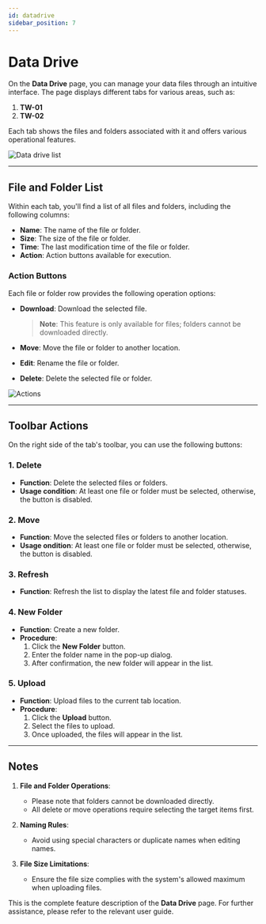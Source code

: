 ```yaml
---
id: datadrive
sidebar_position: 7
---
```


# Data Drive

On the **Data Drive** page, you can manage your data files through an intuitive interface. The page displays different tabs for various areas, such as:

1. **TW-01**
2. **TW-02**

Each tab shows the files and folders associated with it and offers various operational features.

![Data drive list](../docs-images/p06/01.Data%20drive%20list.jpg)

---

## **File and Folder List**

Within each tab, you'll find a list of all files and folders, including the following columns:

- **Name**: The name of the file or folder.
- **Size**: The size of the file or folder.
- **Time**: The last modification time of the file or folder.
- **Action**: Action buttons available for execution.

### **Action Buttons**

Each file or folder row provides the following operation options:

- **Download**: Download the selected file.

  > **Note**: This feature is only available for files; folders cannot be downloaded directly.

- **Move**: Move the file or folder to another location.

- **Edit**: Rename the file or folder.

- **Delete**: Delete the selected file or folder.

![Actions](../docs-images/p06/02.Actions.jpg)

---

## **Toolbar Actions**

On the right side of the tab's toolbar, you can use the following buttons:

### **1. Delete**

- **Function**: Delete the selected files or folders.
- **Usage condition**: At least one file or folder must be selected, otherwise, the button is disabled.

### **2. Move**

- **Function**: Move the selected files or folders to another location.
- **Usage ondition**: At least one file or folder must be selected, otherwise, the button is disabled.

### **3. Refresh**

- **Function**: Refresh the list to display the latest file and folder statuses.

### **4. New Folder**

- **Function**: Create a new folder.
- **Procedure**:
  1. Click the **New Folder** button.
  2. Enter the folder name in the pop-up dialog.
  3. After confirmation, the new folder will appear in the list.

### **5. Upload**

- **Function**: Upload files to the current tab location.
- **Procedure**:
  1. Click the **Upload** button.
  2. Select the files to upload.
  3. Once uploaded, the files will appear in the list.

---

## **Notes**

1. **File and Folder Operations**:

   - Please note that folders cannot be downloaded directly.
   - All delete or move operations require selecting the target items first.

2. **Naming Rules**:

   - Avoid using special characters or duplicate names when editing names.

3. **File Size Limitations**:
   - Ensure the file size complies with the system's allowed maximum when uploading files.

This is the complete feature description of the **Data Drive** page. For further assistance, please refer to the relevant user guide.
